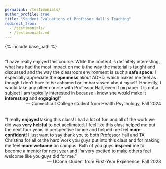 ```yaml
---
permalink: /testimonials/
author_profile: true
title: "Student Evaluations of Professor Hall's Teaching"
redirect_from: 
  - /testimonials/
  - /testimonials.md
---
```

{% include base_path %}

<br>
"I have really enjoyed this course. While the content is definitely interesting, what has had the most impact on me is the way the material is taught and discussed and the way the classroom environment is such a <b>safe space</b>. I especially appreciate the <b>openness</b> about ADHD, which makes me feel as though I don’t have to be ashamed or embarrassed about myself. Honestly, I would take any other course with Professor Hall, even if on paper it is not a subject I am typically interested in because I know she would make it <b>interesting</b> and <b>engaging</b>!"
<div style="text-align: right;">— Connecticut College student from Health Psychology, Fall 2024</div>
<br>
<br>
"I really <b>enjoyed</b> taking this class! I had a lot of fun and all of the work we did was <b>very helpful</b> to get acclimated. I feel like this class helped me put the next four years in perspective for me and helped me feel <b>more confident</b>! I just want to say thank you to both Professor Hall and TA Christina for all of the hard work you guys put into this class and for making me feel <b>more welcome</b> on campus. Both of you guys <b>inspired</b> me to become a mentor for next year and I’m very excited to make others feel welcome like you guys did for me.”
<div style="text-align: right;">— UConn student from First-Year Experience, Fall 2023</div>
